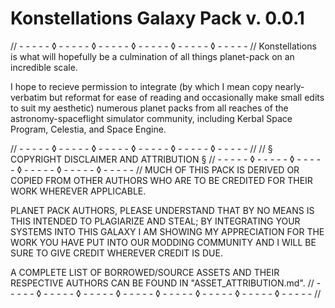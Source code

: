 # Konstellations Galaxy Pack v. 0.0.1
// - - - - - ◊ - - - - - ◊ - - - - - ◊ - - - - - ◊ - - - - - ◊ - - - - - //
Konstellations is what will hopefully be a culmination of all things planet-pack on an incredible scale.

I hope to recieve permission to integrate (by which I mean copy nearly-verbatim but reformat for ease of reading and occasionally make small edits to suit my aesthetic) numerous planet packs from all reaches of the astronomy-spaceflight simulator community, including Kerbal Space Program, Celestia, and Space Engine.

// - - - - - ◊ - - - - - ◊ - - - - - ◊ - - - - - ◊ - - - - - ◊ - - - - - //
// § COPYRIGHT DISCLAIMER AND ATTRIBUTION §
// - - - - - ◊ - - - - - ◊ - - - - - ◊ - - - - - ◊ - - - - - ◊ - - - - - //
MUCH OF THIS PACK IS DERIVED OR COPIED FROM OTHER AUTHORS WHO ARE TO BE CREDITED FOR THEIR WORK WHEREVER APPLICABLE. 

PLANET PACK AUTHORS, PLEASE UNDERSTAND THAT BY NO MEANS IS THIS INTENDED TO PLAGIARIZE AND STEAL;
BY INTEGRATING YOUR SYSTEMS INTO THIS GALAXY I AM SHOWING MY APPRECIATION FOR THE WORK YOU HAVE PUT 
INTO OUR MODDING COMMUNITY AND I WILL BE SURE TO GIVE CREDIT WHEREVER CREDIT IS DUE.

A COMPLETE LIST OF BORROWED/SOURCE ASSETS AND THEIR RESPECTIVE AUTHORS CAN BE FOUND IN
"ASSET_ATTRIBUTION.md".
// - - - - - ◊ - - - - - ◊ - - - - - ◊ - - - - - ◊ - - - - - ◊ - - - - - ◊ - - - - - ◊ - - - - - //
